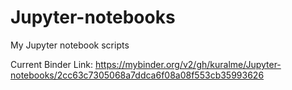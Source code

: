 # Jupyter-notebooks
My Jupyter notebook scripts

Current Binder Link:
https://mybinder.org/v2/gh/kuralme/Jupyter-notebooks/2cc63c7305068a7ddca6f08a08f553cb35993626
